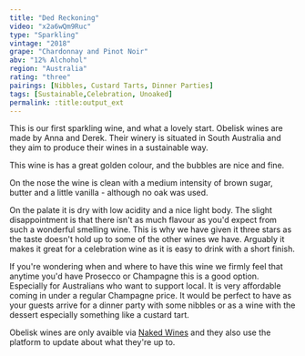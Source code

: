 ```yaml
---
title: "Ded Reckoning"
video: "x2a6wQm9Ruc"
type: "Sparkling"
vintage: "2018"
grape: "Chardonnay and Pinot Noir"
abv: "12% Alchohol"
region: "Australia"
rating: "three"
pairings: [Nibbles, Custard Tarts, Dinner Parties]
tags: [Sustainable,Celebration, Unoaked]
permalink: :title:output_ext
---
```


This is our first sparkling wine, and what a lovely start. Obelisk wines are made by Anna and Derek. Their winery is situated in South Australia and they aim to produce their wines in a sustainable way.

This wine is has a great golden colour, and the bubbles are nice and fine.

On the nose the wine is clean with a medium intensity of brown sugar, butter and a little vanilla - although no oak was used.

On the palate it is dry with low acidity and a nice light body. The slight disappointment is that there isn't as much flavour as you'd expect from such a wonderful smelling wine. This is why we have given it three stars as the taste doesn't hold up to some of the other wines we have. Arguably it makes it great for a celebration wine as it is easy to drink with a short finish.

If you're wondering when and where to have this wine we firmly feel that anytime you'd have Prosecco or Champagne this is a good option. Especially for Australians who want to support local. It is very affordable coming in under a regular Champagne price. It would be perfect to have as your guests arrive for a dinner party with some nibbles or as a wine with the dessert especially something like a custard tart.

Obelisk wines are only avaible via <a href="https://www.nakedwines.com.au/producers/anna-and-derek-hooper"> Naked Wines</a> and they also use the platform to update about what they're up to.